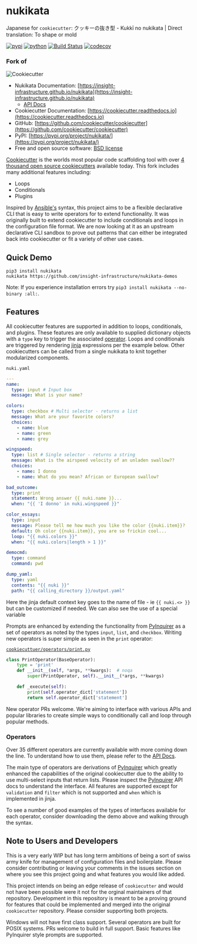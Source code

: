 # nukikata

Japanese for `cookiecutter`: クッキーの抜き型 - Kukkī no nukikata | Direct translation: To shape or mold

[![pypi](https://img.shields.io/pypi/v/nukikata.svg)](https://pypi.python.org/pypi/nukikata)
[![python](https://img.shields.io/pypi/pyversions/nukikata.svg)](https://pypi.python.org/pypi/nukikata)
[![Build Status](https://travis-ci.org/insight-infrastructure/nukikata.svg?branch=master)](https://travis-ci.org/insight-infrastructure/nukikata)
[![codecov](https://codecov.io/gh/insight-infrastructure/nukikata/branch/master/graphs/badge.svg?branch=master)](https://codecov.io/github/insight-infrastructure/nukikata?branch=master)

### Fork of

![Cookiecutter](https://raw.githubusercontent.com/cookiecutter/cookiecutter/3ac078356adf5a1a72042dfe72ebfa4a9cd5ef38/logo/cookiecutter_medium.png)

* Nukikata Documentation: [https://insight-infrastructure.github.io/nukikata](https://insight-infrastructure.github.io/nukikata)
    * [API Docs](https://insight-infrastructure.github.io/nukikata/docs/_build/html/cookiecutter.operators.html#submodules)
* Cookiecutter Documentation: [https://cookiecutter.readthedocs.io](https://cookiecutter.readthedocs.io)
* GitHub: [https://github.com/cookiecutter/cookiecutter](https://github.com/cookiecutter/cookiecutter)
* PyPI: [https://pypi.org/project/nukikata/](https://pypi.org/project/nukikata/)
* Free and open source software: [BSD license](https://github.com/nukikata/cookiecutter/blob/master/LICENSE)

[Cookiecutter](https://github.com/cookiecutter/cookiecutter) is the worlds most popular code scaffolding tool with over [4 thousand open source cookiecutters](https://github.com/search?q=cookiecutter) available today.  This fork includes many additional features including:
- Loops
- Conditionals
- Plugins

Inspired by [Ansible's](https://github.com/ansible/ansible) syntax, this project aims to be a flexible declarative CLI that is easy to write operators for to extend functionality. It was originally built to extend cookiecutter to include conditionals and loops in the configuration file format.  We are now looking at it as an upstream declarative CLI sandbox to prove out patterns that can either be integrated back into cookiecutter or fit a variety of other use cases.

## Quick Demo

```
pip3 install nukikata
nukikata https://github.com/insight-infrastructure/nukikata-demos
```

Note: If you experience installation errors try `pip3 install nukikata --no-binary :all:`.

## Features

All cookiecutter features are supported in addition to loops, conditionals, and plugins. These features are only available to supplied dictionary objects with a `type` key to trigger the associated [operator](cookiecutter/operators). Loops and conditionals are triggered by rendering [jinja](https://github.com/pallets/jinja) expressions per the example below. Other cookiecutters can be called from a single nukikata to knit together modularized components.

`nuki.yaml`
```yaml
---
name:
  type: input # Input box
  message: What is your name?

colors:
  type: checkbox # Multi selector - returns a list
  message: What are your favorite colors?
  choices:
    - name: blue
    - name: green
    - name: grey

wingspeed:
  type: list # Single selector - returns a string
  message: What is the airspeed velocity of an unladen swallow??
  choices:
    - name: I donno
    - name: What do you mean? African or European swallow?

bad_outcome:
  type: print
  statement: Wrong answer {{ nuki.name }}...
  when: "{{ 'I donno' in nuki.wingspeed }}"

color_essays:
  type: input
  message: Please tell me how much you like the color {{nuki.item}}?
  default: Oh color {{nuki.item}}, you are so frickin cool...
  loop: "{{ nuki.colors }}"
  when: "{{ nuki.colors|length > 1 }}"

democmd:
  type: command
  command: pwd

dump_yaml:
  type: yaml
  contents: "{{ nuki }}"
  path: "{{ calling_directory }}/output.yaml"
```

Here the jinja default context key goes to the name of file - ie `{{ nuki.<> }}` but can be customized if needed. We can also see the use of a special variable

Prompts are enhanced by extending the functionality from [PyInquirer](https://github.com/CITGuru/PyInquirer) as a set of operators as noted by the types `input`, `list`, and `checkbox`. Writing new operators is super simple as seen in the `print` operator:

[`cookiecuttuer/operators/print.py`](cookiecutter/operators/print.py)
```python
class PrintOperator(BaseOperator):
    type = 'print'
    def __init__(self, *args, **kwargs):  # noqa
        super(PrintOperator, self).__init__(*args, **kwargs)

    def _execute(self):
        print(self.operator_dict['statement'])
        return self.operator_dict['statement']
```

New operator PRs welcome.  We're aiming to interface with various APIs and popular libraries to create simple ways to conditionally call and loop through popular methods.

### Operators

Over 35 different operators are currently available with more coming down the line. To understand how to use them, please refer to the [API Docs](https://insight-infrastructure.github.io/nukikata/docs/_build/html/cookiecutter.operators.html#submodules).

The main type of operators are derivations of [PyInquirer](https://github.com/CITGuru/PyInquirer) which greatly enhanced the capabilities of the original cookiecutter due to the ability to use multi-select inputs that return lists. Please inspect the [PyInquirer](https://github.com/CITGuru/PyInquirer) API docs to understand the interface. All features are supported except for `validation` and `filter` which is not supported and `when` which is implemented in jinja.

To see a number of good examples of the types of interfaces available for each operator, consider downloading the demo above and walking through the syntax.

## Note to Users and Developers

This is a very early WIP but has long term ambitions of being a sort of swiss army knife for management of configuration files and boilerplate. Please consider contributing or leaving your comments in the issues section on where you see this project going and what features you would like added.

This project intends on being an edge release of `cookiecutter` and would not have been possible were it not for the orginal maintainers of that repository.  Development in this repository is meant to be a proving ground for features that could be implemented and merged into the original `cookiecutter` repository. Please consider supporting both projects.

Windows will not have first class support. Several operators are built for POSIX systems.  PRs welcome to build in full support.  Basic features like PyInquirer style prompts are supported.
